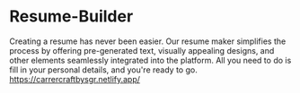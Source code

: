 # Resume-Builder
Creating a resume has never been easier. Our resume maker simplifies the process by offering pre-generated text, visually appealing designs, and other elements seamlessly integrated into the platform. All you need to do is fill in your personal details, and you're ready to go.
https://carrercraftbysgr.netlify.app/
